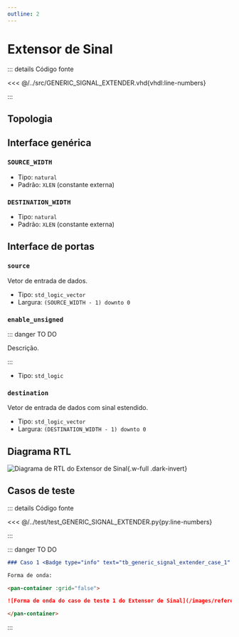 ```yaml
---
outline: 2
---
```


# Extensor de Sinal

::: details Código fonte <a href="https://github.com/pfeinsper/24a-CTI-RISCV/blob/main/src/GENERIC_SIGNAL_EXTENDER.vhd" target="blank" style="float:right"><Badge type="tip" text="GENERIC_SIGNAL_EXTENDER.vhd &boxbox;" /></a>

<<< @/../src/GENERIC_SIGNAL_EXTENDER.vhd{vhdl:line-numbers}

:::

## Topologia

<pan-container selector=".mermaid">

<!--@include: @/.includes/generic_signal_extender-topology.md-->

</pan-container>

## Interface genérica

### `SOURCE_WIDTH` <Badge type="neutral" text="GENERIC" />
- Tipo: `natural`
- Padrão: `XLEN` (constante externa)

### `DESTINATION_WIDTH` <Badge type="neutral" text="GENERIC" />
- Tipo: `natural`
- Padrão: `XLEN` (constante externa)

## Interface de portas

### `source` <Badge type="success" text="INPUT" />

Vetor de entrada de dados.

- Tipo: `std_logic_vector`
- Largura: `(SOURCE_WIDTH - 1) downto 0`

### `enable_unsigned` <Badge type="success" text="INPUT" />

::: danger TO DO

Descrição.

:::

- Tipo: `std_logic`

### `destination` <Badge type="danger" text="OUTPUT" />

Vetor de entrada de dados com sinal estendido.

- Tipo: `std_logic_vector`
- Largura: `(DESTINATION_WIDTH - 1) downto 0`


## Diagrama RTL

<pan-container>

![Diagrama de RTL do Extensor de Sinal](/images/reference/components/generic_signal_extender_netlist.svg){.w-full .dark-invert}

</pan-container>

## Casos de teste

::: details Código fonte <a href="https://github.com/pfeinsper/24a-CTI-RISCV/blob/main/test/test_GENERIC_SIGNAL_EXTENDER.py" target="blank" style="float:right"><Badge type="tip" text="test_GENERIC_SIGNAL_EXTENDER.py &boxbox;" /></a>

<<< @/../test/test_GENERIC_SIGNAL_EXTENDER.py{py:line-numbers}

:::

::: danger TO DO

```md
### Caso 1 <Badge type="info" text="tb_generic_signal_extender_case_1" />

Forma de onda:

<pan-container :grid="false">

![Forma de onda do caso de teste 1 do Extensor de Sinal](/images/reference/components/tb_generic_signal_extender_case_1.svg){.w-full .dark-invert}

</pan-container>

```

:::
